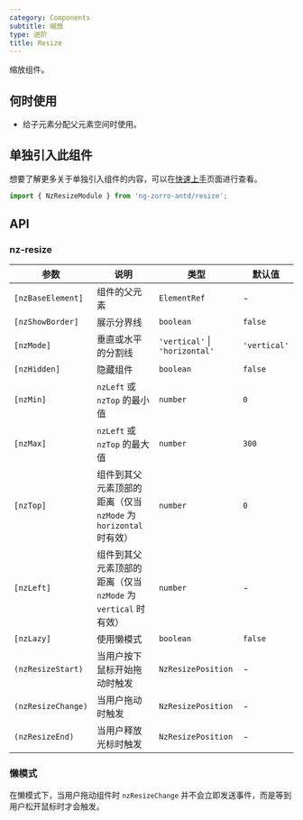 ```yaml
---
category: Components
subtitle: 缩放
type: 进阶
title: Resize
---
```


缩放组件。

## 何时使用

- 给子元素分配父元素空间时使用。

## 单独引入此组件
                                     
想要了解更多关于单独引入组件的内容，可以在[快速上手](/docs/getting-started/zh#单独引入某个组件)页面进行查看。
                                     
```ts
import { NzResizeModule } from 'ng-zorro-antd/resize';
```

## API

### nz-resize

| 参数 | 说明 | 类型 | 默认值 |
| --- | --- | --- | --- |
| `[nzBaseElement]` | 组件的父元素 | `ElementRef` | - |
| `[nzShowBorder]` | 展示分界线 | `boolean` | `false` |
| `[nzMode]` | 垂直或水平的分割线 | `'vertical'` \| `'horizontal'` | `'vertical'` | 
| `[nzHidden]` | 隐藏组件 | `boolean` | `false` |
| `[nzMin]` | `nzLeft` 或 `nzTop` 的最小值 | `number` | `0` |
| `[nzMax]`  | `nzLeft` 或 `nzTop` 的最大值 | `number` | `300` |
| `[nzTop]` | 组件到其父元素顶部的距离（仅当 `nzMode` 为 `horizontal` 时有效）| `number` | `0` |
| `[nzLeft]` | 组件到其父元素顶部的距离（仅当 `nzMode` 为 `vertical` 时有效） | `number` | - |
| `[nzLazy]` | 使用懒模式 | `boolean` | `false` |
| `(nzResizeStart)` | 当用户按下鼠标开始拖动时触发  | `NzResizePosition` | - |
| `(nzResizeChange)` | 当用户拖动时触发  | `NzResizePosition` | - |
| `(nzResizeEnd)` | 当用户释放光标时触发  | `NzResizePosition` | - |

### 懒模式

在懒模式下，当用户拖动组件时 `nzResizeChange` 并不会立即发送事件，而是等到用户松开鼠标时才会触发。

